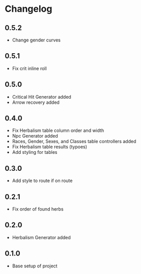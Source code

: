 # Changelog

## 0.5.2
- Change gender curves

## 0.5.1
- Fix crit inline roll

## 0.5.0
- Critical Hit Generator added
- Arrow recovery added

## 0.4.0
- Fix Herbalism table column order and width
- Npc Generator added
- Races, Gender, Sexes, and Classes table controllers added
- Fix Herbalism table results (typoes)
- Add styling for tables 

## 0.3.0
- Add style to route if on route

## 0.2.1
- Fix order of found herbs

## 0.2.0
- Herbalism Generator added

## 0.1.0
- Base setup of project
